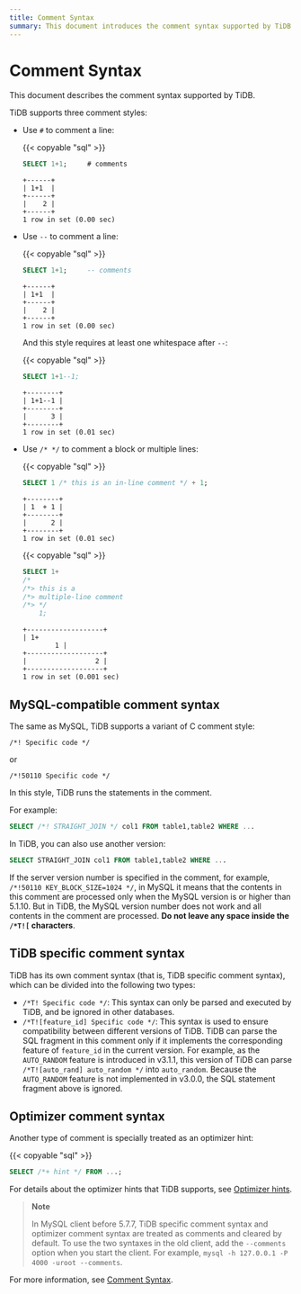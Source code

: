 ```yaml
---
title: Comment Syntax
summary: This document introduces the comment syntax supported by TiDB.
---
```


# Comment Syntax

This document describes the comment syntax supported by TiDB.

TiDB supports three comment styles:

- Use `#` to comment a line:

    {{< copyable "sql" >}}

    ```sql
    SELECT 1+1;     # comments
    ```

    ```
    +------+
    | 1+1  |
    +------+
    |    2 |
    +------+
    1 row in set (0.00 sec)
    ```

- Use `--` to comment a line:

    {{< copyable "sql" >}}

    ```sql
    SELECT 1+1;     -- comments
    ```

    ```
    +------+
    | 1+1  |
    +------+
    |    2 |
    +------+
    1 row in set (0.00 sec)
    ```
    
    And this style requires at least one whitespace after `--`:

   {{< copyable "sql" >}}

    ```sql
    SELECT 1+1--1;
    ```

    ```
    +--------+
    | 1+1--1 |
    +--------+
    |      3 |
    +--------+
    1 row in set (0.01 sec)
    ```

- Use `/* */` to comment a block or multiple lines:

   {{< copyable "sql" >}}

    ```sql
    SELECT 1 /* this is an in-line comment */ + 1;
    ```

    ```
    +--------+
    | 1  + 1 |
    +--------+
    |      2 |
    +--------+
    1 row in set (0.01 sec)
    ```

    {{< copyable "sql" >}}

    ```sql
    SELECT 1+
    /*
    /*> this is a
    /*> multiple-line comment
    /*> */
        1;
    ```

    ```
    +-------------------+
    | 1+
            1 |
    +-------------------+
    |                 2 |
    +-------------------+
    1 row in set (0.001 sec)
    ```

## MySQL-compatible comment syntax

The same as MySQL, TiDB supports a variant of C comment style:

```
/*! Specific code */
```

or

```
/*!50110 Specific code */
```

In this style, TiDB runs the statements in the comment.

For example:

```sql
SELECT /*! STRAIGHT_JOIN */ col1 FROM table1,table2 WHERE ...
```

In TiDB, you can also use another version:

```sql
SELECT STRAIGHT_JOIN col1 FROM table1,table2 WHERE ...
```

If the server version number is specified in the comment, for example, `/*!50110 KEY_BLOCK_SIZE=1024 */`, in MySQL it means that the contents in this comment are processed only when the MySQL version is or higher than 5.1.10. But in TiDB, the MySQL version number does not work and all contents in the comment are processed. **Do not leave any space inside the `/*T![` characters**.

## TiDB specific comment syntax

TiDB has its own comment syntax (that is, TiDB specific comment syntax), which can be divided into the following two types:

* `/*T! Specific code */`: This syntax can only be parsed and executed by TiDB, and be ignored in other databases.
* `/*T![feature_id] Specific code */`: This syntax is used to ensure compatibility between different versions of TiDB. TiDB can parse the SQL fragment in this comment only if it implements the corresponding feature of `feature_id` in the current version. For example, as the `AUTO_RANDOM` feature is introduced in v3.1.1, this version of TiDB can parse `/*T![auto_rand] auto_random */` into `auto_random`. Because the `AUTO_RANDOM` feature is not implemented in v3.0.0, the SQL statement fragment above is ignored.

## Optimizer comment syntax

Another type of comment is specially treated as an optimizer hint:

{{< copyable "sql" >}}

```sql
SELECT /*+ hint */ FROM ...;
```

For details about the optimizer hints that TiDB supports, see [Optimizer hints](/optimizer-hints.md).

> **Note**
>
> In MySQL client before 5.7.7, TiDB specific comment syntax and optimizer comment syntax are treated as comments and cleared by default. To use the two syntaxes in the old client, add the `--comments` option when you start the client. For example, `mysql -h 127.0.0.1 -P 4000 -uroot --comments`.

For more information, see [Comment Syntax](https://dev.mysql.com/doc/refman/5.7/en/comments.html).

